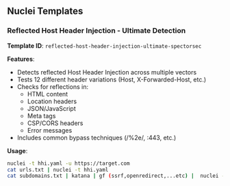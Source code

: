 
## Nuclei Templates

### Reflected Host Header Injection - Ultimate Detection

**Template ID**: `reflected-host-header-injection-ultimate-spectorsec`

**Features**:
- Detects reflected Host Header Injection across multiple vectors
- Tests 12 different header variations (Host, X-Forwarded-Host, etc.)
- Checks for reflections in:
  - HTML content
  - Location headers
  - JSON/JavaScript
  - Meta tags
  - CSP/CORS headers
  - Error messages
- Includes common bypass techniques (/%2e/, :443, etc.)

**Usage**:
```bash
nuclei -t hhi.yaml -u https://target.com
cat urls.txt | nuclei -t hhi.yaml
cat subdomains.txt | katana | gf (ssrf,openredirect,...etc) |  nuclei -t hhi.yaml -c 100 -retries 2 
